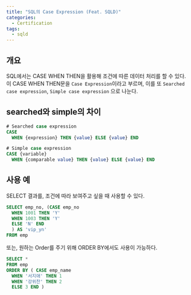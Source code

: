 ```yaml
---
title: "SQL의 Case Expression (Feat. SQLD)"
categories: 
  - Certification
tags:
  - sqld
---
```


## 개요  
SQL에서는 CASE WHEN THEN을 활용해 조건에 따른 데이터 처리를 할 수 있다.  
이 CASE WHEN THEN문을 `Case Expression`이라고 부르며, 이를 또 `Searched case expression`, `Simple case expression` 으로 나눈다.  

## searched와 simple의 차이  
``` sql
# Searched case expression
CASE
  WHEN {expression} THEN {value} ELSE {value} END

# Simple case expression
CASE {variable} 
  WHEN {comparable value} THEN {value} ELSE {value} END
```

## 사용 예  
SELECT 결과를, 조건에 따라 보여주고 싶을 때 사용할 수 있다.  
``` sql
SELECT emp_no, (CASE emp_no
  WHEN 1001 THEN 'Y'
  WHEN 1003 THEN 'Y'
  ELSE 'N' END
  ) AS 'vip_yn'
FROM emp
```

또는, 원하는 Order를 주기 위해 ORDER BY에서도 사용이 가능하다.  
``` sql
SELECT *
FROM emp
ORDER BY ( CASE emp_name
  WHEN '서지애' THEN 1
  WHEN '강위찬' THEN 2
  ELSE 3 END )
```
